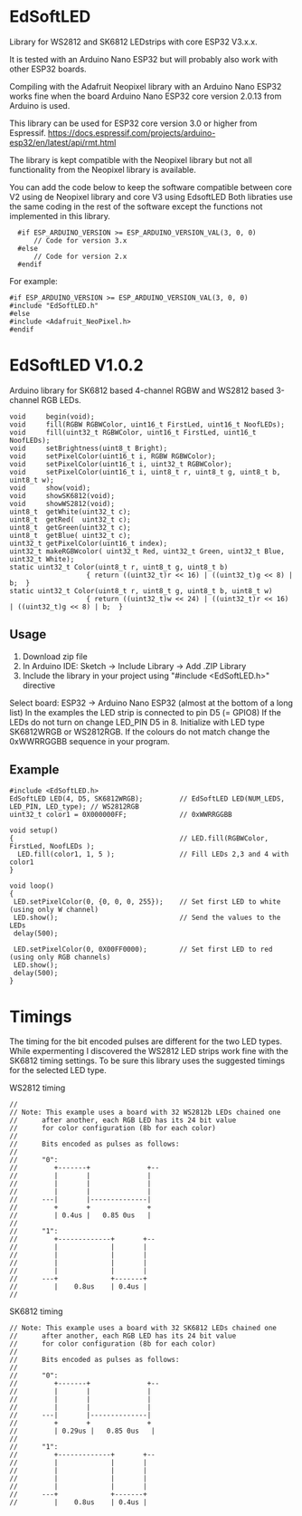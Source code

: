# EdSoftLED
Library for WS2812 and SK6812 LEDstrips with core ESP32 V3.x.x.

It is tested with an Arduino Nano ESP32 but will probably also work with other ESP32 boards.

Compiling with the Adafruit Neopixel library with an Arduino Nano ESP32 works fine when the board Arduino Nano ESP32 core version 2.0.13 from Arduino is used. 

This library can be used for ESP32 core version 3.0 or higher from Espressif.
https://docs.espressif.com/projects/arduino-esp32/en/latest/api/rmt.html

The library is kept compatible with the Neopixel library but not all functionality from the Neopixel library is available.

You can add the code below to keep the software compatible between core V2 using de Neopixel library and core V3 using EdsoftLED
Both libraties use the same coding in the rest of the software except the functions not implemented in this library.

```
  #if ESP_ARDUINO_VERSION >= ESP_ARDUINO_VERSION_VAL(3, 0, 0)
      // Code for version 3.x
  #else
      // Code for version 2.x
  #endif
```
For example:
 ```
#if ESP_ARDUINO_VERSION >= ESP_ARDUINO_VERSION_VAL(3, 0, 0)
#include "EdSoftLED.h"
#else
#include <Adafruit_NeoPixel.h>
#endif
```

# EdSoftLED V1.0.2
Arduino library for SK6812 based 4-channel RGBW and WS2812 based 3-channel RGB LEDs.

```
void     begin(void);
void     fill(RGBW RGBWColor, uint16_t FirstLed, uint16_t NoofLEDs);	
void     fill(uint32_t RGBWColor, uint16_t FirstLed, uint16_t NoofLEDs);
void     setBrightness(uint8_t Bright);
void     setPixelColor(uint16_t i, RGBW RGBWColor);	
void     setPixelColor(uint16_t i, uint32_t RGBWColor);
void     setPixelColor(uint16_t i, uint8_t r, uint8_t g, uint8_t b, uint8_t w); 
void     show(void);
void     showSK6812(void);
void     showWS2812(void);	
uint8_t  getWhite(uint32_t c);
uint8_t  getRed(  uint32_t c);
uint8_t  getGreen(uint32_t c);
uint8_t  getBlue( uint32_t c);	
uint32_t getPixelColor(uint16_t index);
uint32_t makeRGBWcolor( uint32_t Red, uint32_t Green, uint32_t Blue, uint32_t White);	
static uint32_t Color(uint8_t r, uint8_t g, uint8_t b)
                   { return ((uint32_t)r << 16) | ((uint32_t)g << 8) | b;  }
static uint32_t Color(uint8_t r, uint8_t g, uint8_t b, uint8_t w)
                   { return ((uint32_t)w << 24) | ((uint32_t)r << 16) | ((uint32_t)g << 8) | b;  }		
```

## Usage
1. Download zip file
2. In Arduino IDE: Sketch -> Include Library -> Add .ZIP Library
3. Include the library in your project using "#include <EdSoftLED.h>" directive

Select board: ESP32 -> Arduino Nano ESP32 (almost at the bottom of a long list)
In the examples the LED strip is connected to pin D5 (= GPIO8)
If the LEDs do not turn on change LED_PIN D5 in 8.
Initialize with LED type  SK6812WRGB or WS2812RGB.
If the colours do not match change the 0xWWRRGGBB sequence in your program.

## Example
```
#include <EdSoftLED.h>
EdSoftLED LED(4, D5, SK6812WRGB);         // EdSoftLED LED(NUM_LEDS, LED_PIN, LED_type); // WS2812RGB
uint32_t color1 = 0X000000FF;             // 0xWWRRGGBB  

void setup() 
{                                         // LED.fill(RGBWColor, FirstLed, NoofLEDs );
  LED.fill(color1, 1, 5 );                // Fill LEDs 2,3 and 4 with color1 
}

void loop() 
{  
 LED.setPixelColor(0, {0, 0, 0, 255});    // Set first LED to white (using only W channel)
 LED.show();                              // Send the values to the LEDs
 delay(500);
  
 LED.setPixelColor(0, 0X00FF0000);        // Set first LED to red (using only RGB channels)
 LED.show();
 delay(500);
}
```

# Timings
The timing for the bit encoded pulses are different for the two LED types. While expermenting I discovered the WS2812 LED strips work fine with the SK6812 timing settings. To be sure this library uses the suggested timings for the selected LED type.

WS2812 timing
```
//
// Note: This example uses a board with 32 WS2812b LEDs chained one
//      after another, each RGB LED has its 24 bit value
//      for color configuration (8b for each color)
//
//      Bits encoded as pulses as follows:
//
//      "0":
//         +-------+              +--
//         |       |              |
//         |       |              |
//         |       |              |
//      ---|       |--------------|
//         +       +              +
//         | 0.4us |   0.85 0us   |
//
//      "1":
//         +-------------+       +--
//         |             |       |
//         |             |       |
//         |             |       |
//         |             |       |
//      ---+             +-------+
//         |    0.8us    | 0.4us |
//
```

SK6812 timing
```
// Note: This example uses a board with 32 SK6812 LEDs chained one
//      after another, each RGB LED has its 24 bit value
//      for color configuration (8b for each color)
//
//      Bits encoded as pulses as follows:
//
//      "0":
//         +-------+              +--
//         |       |              |
//         |       |              |
//         |       |              |
//      ---|       |--------------|
//         +       +              +
//         | 0.29us |   0.85 0us   |
//
//      "1":
//         +-------------+       +--
//         |             |       |
//         |             |       |
//         |             |       |
//         |             |       |
//      ---+             +-------+
//         |    0.8us    | 0.4us |
```
